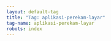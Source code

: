 ```yaml
---
layout: default-tag
title: "Tag: aplikasi-perekam-layar"
tag-name: aplikasi-perekam-layar
robots: index
---
```

